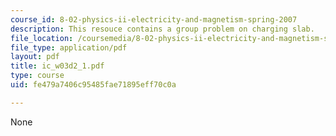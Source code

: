 ```yaml
---
course_id: 8-02-physics-ii-electricity-and-magnetism-spring-2007
description: This resouce contains a group problem on charging slab.
file_location: /coursemedia/8-02-physics-ii-electricity-and-magnetism-spring-2007/fe479a7406c95485fae71895eff70c0a_ic_w03d2_1.pdf
file_type: application/pdf
layout: pdf
title: ic_w03d2_1.pdf
type: course
uid: fe479a7406c95485fae71895eff70c0a

---
```

None